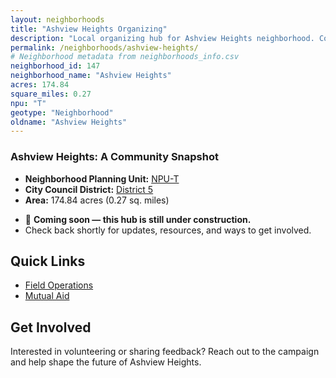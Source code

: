 ```yaml
---
layout: neighborhoods
title: "Ashview Heights Organizing"
description: "Local organizing hub for Ashview Heights neighborhood. Connect with field operations, mutual aid, and community organizing efforts."
permalink: /neighborhoods/ashview-heights/
# Neighborhood metadata from neighborhoods_info.csv
neighborhood_id: 147
neighborhood_name: "Ashview Heights"
acres: 174.84
square_miles: 0.27
npu: "T"
geotype: "Neighborhood"
oldname: "Ashview Heights"
---
```


### **Ashview Heights: A Community Snapshot**

  * **Neighborhood Planning Unit:** [NPU-T](https://www.atlantaga.gov/government/departments/city-planning/neighborhood-planning-units/neighborhood-and-npu-contacts)
  * **City Council District:** [District 5](https://citycouncil.atlantaga.gov/council-members)
  * **Area:** 174.84 acres (0.27 sq. miles)

- 🚧 **Coming soon — this hub is still under construction.**
- Check back shortly for updates, resources, and ways to get involved.

## Quick Links

- [Field Operations](./field-ops/)
- [Mutual Aid](./mutual-aid/)

## Get Involved

Interested in volunteering or sharing feedback? Reach out to the campaign and help shape the future of Ashview Heights.
